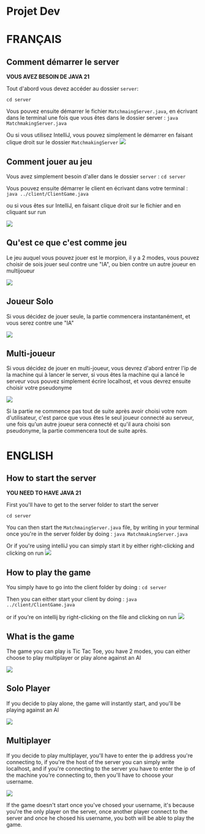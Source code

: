 # Projet Dev

# FRANÇAIS 
## Comment démarrer le server

**VOUS AVEZ BESOIN DE JAVA 21**

Tout d'abord vous devez accéder au dossier `server`:
```
cd server
```

Vous pouvez ensuite démarrer le fichier ``MatchmaingServer.java``, en écrivant dans le terminal une fois que vous êtes dans le dossier server : ``java MatchmakingServer.java``

Ou si vous utilisez IntelliJ, vous pouvez simplement le démarrer en faisant clique droit sur le dossier `MatchmakingServer`
<img src="./img/startserver.png">

## Comment jouer au jeu

Vous avez simplement besoin d'aller dans le dossier ``server`` :
``cd server``

Vous pouvez ensuite démarrer le client en écrivant dans votre terminal : ``java ../client/ClientGame.java``

ou si vous êtes sur IntelliJ, en faisant clique droit sur le fichier and en cliquant sur run

<img src="./img/startclient.png">

## Qu'est ce que c'est comme jeu

Le jeu auquel vous pouvez jouer est le morpion, il y a 2 modes, vous pouvez choisir de sois jouer seul contre une "IA", ou bien contre un autre joueur en multijoueur

<img src="./img/gamemode.png">

## Joueur Solo
Si vous décidez de jouer seule, la partie commencera instantanément, et vous serez contre une "IA"

<img src="./img/sologame.png">


## Multi-joueur
Si vous décidez de jouer en multi-joueur, vous devrez d'abord entrer l'ip de la machine qui à lancer le server, si vous êtes la machine qui a lancé le serveur vous pouvez simplement écrire localhost, et vous devrez ensuite choisir votre pseudonyme

<img src="./img/multiplayermenu.png">

Si la partie ne commence pas tout de suite après avoir choisi votre nom d'utilisateur, c'est parce que vous êtes le seul joueur connecté au serveur, une fois qu'un autre joueur sera connecté et qu'il aura choisi son pseudonyme, la partie commencera tout de suite après.
# 

##




# ENGLISH
## How to start the server

**YOU NEED TO HAVE JAVA 21**

First you'll have to get to the server folder to start the server
```
cd server
```

You can then start the ``MatchmaingServer.java`` file, by writing in your terminal once you're in the server folder by doing : ``java MatchmakingServer.java`` 

Or if you're using intelliJ you can simply start it by either right-clicking and clicking on run
<img src="./img/startserver.png">

## How to play the game

You simply have to go into the client folder by doing : 
``cd server`` 

Then you can either start your client by doing : ``java ../client/ClientGame.java``

or if you're on intellij by right-clicking on the file and clicking on run
<img src="./img/startclient.png">

## What is the game

The game you can play is Tic Tac Toe, you have 2 modes, you can either choose to play multiplayer or play alone against an AI

<img src="./img/gamemode.png">


## Solo Player
If you decide to play alone, the game will instantly start, and you'll be playing against an AI 

<img src="./img/sologame.png">


## Multiplayer
If you decide to play multiplayer, you'll have to enter the ip address you're connecting to, if you're the host of the server you can simply write localhost, and if you're connecting to the server you have to enter the ip of the machine you're connecting to, then you'll have to choose your username.

<img src="./img/multiplayermenu.png">

If the game doesn't start once you've chosed your username, it's because you're the only player on the server, once another player connect to the server and once he chosed his username, you both will be able to play the game.







